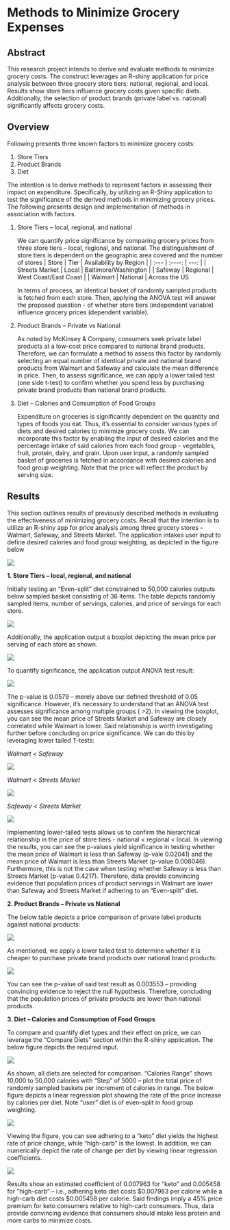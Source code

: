 # Methods to Minimize Grocery Expenses

## Abstract ##
This research project intends to derive and evaluate methods to minimize grocery costs. The construct leverages an R-shiny application for price analysis between three grocery store tiers: national, regional, and local. Results show store tiers influence grocery costs given specific diets. Additionally, the selection of product brands (private label vs. national) significantly affects grocery costs.

## Overview ##

Following presents three known factors to minimize grocery costs:

1. Store Tiers
2. Product Brands
3. Diet

 The intention is to derive methods to represent factors in assessing their impact on expenditure. Specifically, by utilizing an R-Shiny application to test the significance of the derived methods in minimizing grocery prices. The following presents design and implementation of methods in association with factors.

1. Store Tiers – local, regional, and national

    We can quantify price significance by comparing grocery prices from three store tiers – local, regional, and national. The distinguishment of store tiers is dependent on the geographic area covered and the number of stores
    | Store      | Tier | Availability by Region     |
    | :---        |    :----:   |          ---: |
    | Streets Market      | Local       | Baltimore/Washington   |
    | Safeway   | Regional        | West Coast/East Coast      |
    | Walmart   | National        | Across the US

    
    In terms of process, an identical basket of randomly sampled products is fetched from each store. Then, applying the ANOVA test will answer the proposed question - of whether store tiers (independent variable) influence grocery prices (dependent variable).
2. Product Brands – Private vs National

    As noted by McKinsey & Company, consumers seek private label products at a low-cost price compared to national brand products. Therefore, we can formulate a method to assess this factor by randomly selecting an equal number of identical private and national brand products from Walmart and Safeway and calculate the mean difference in price. Then, to assess significance, we can apply a lower tailed test (one side t-test) to confirm whether you spend less by purchasing private brand products than national brand products.

3. Diet – Calories and Consumption of Food Groups

    Expenditure on groceries is significantly dependent on the quantity and types of foods you eat. Thus, it’s essential to consider various types of diets and desired calories to minimize grocery costs. We can incorporate this factor by enabling the input of desired calories and the percentage intake of said calories from each food group - vegetables, fruit, protein, dairy, and grain. Upon user input, a randomly sampled basket of groceries is fetched in accordance with desired calories and food group weighting. Note that the price will reflect the product by serving size.

## Results ##

This section outlines results of previously described methods in evaluating the effectiveness of minimizing grocery costs. Recall that the intention is to utilize an R-shiny app for price analysis among three grocery stores – Walmart, Safeway, and Streets Market. The application intakes user input to define desired calories and food group weighting, as depicted in the figure below

![](./images/figure1.png)

__1. Store Tiers – local, regional, and national__

Initially testing an “Even-split” diet constrained to 50,000 calories outputs below sampled basket consisting of 36 items. The table depicts randomly sampled items, number of servings, calories, and price of servings for each store. 

![](./images/figure2.png)

Additionally, the application output a boxplot depicting the mean price per serving of each store as shown.

![](./images/figure3.png)

To quantify significance, the application output ANOVA test result: 

![](./images/figure4.png)

The p-value is 0.0579 – merely above our defined threshold of 0.05 significance. However, it’s necessary to understand that an ANOVA test assesses significance among multiple groups  ( >2). In viewing the boxplot, you can see the mean price of Streets Market and Safeway are closely correlated while Walmart is lower. Said relationship is worth investigating further before concluding on price significance. We can do this by leveraging lower tailed T-tests:

_Walmart < Safeway_

![](./images/figure5.png)

_Walmart < Streets Market_

![](./images/figure6.png)

_Safeway < Streets  Market_

![](./images/figure7.png)

Implementing lower-tailed tests allows us to confirm the hierarchical relationship in the price of store tiers - national < regional < local. In viewing the results, you can see the p-values yield significance in testing whether the mean price of Walmart is less than Safeway (p-vale 0.02041) and the mean price of Walmart is less than Streets Market (p-value 0.008046). Furthermore, this is not the case when testing whether Safeway is less than Streets Market (p-value 0.4217). Therefore, data provide convincing evidence that population prices of product servings in Walmart are lower than Safeway and Streets Market if adhering to an “Even-split” diet. 

__2. Product Brands – Private vs National__

The below table depicts a price comparison of private label products against national products:

![](./images/figure8.png)

As mentioned, we apply a lower tailed test to determine whether it is cheaper to purchase private brand products over national brand products:

![](./images/figure9.png)

You can see the p-value of said test result as 0.003553 – providing convincing evidence to reject the null hypothesis. Therefore, concluding that the population prices of private products are lower than national products.   

__3. Diet – Calories and Consumption of Food Groups__

To compare and quantify diet types and their effect on price, we can leverage the “Compare Diets” section within the R-shiny application. The below figure depicts the required input.

![](./images/figure10.png)

 As shown, all diets are selected for comparison. “Calories Range” shows 10,000 to 50,000 calories with “Step” of 5000 – plot the total price of randomly sampled baskets per increment of calories in range. The below figure depicts a linear regression plot showing the rate of the price increase by calories per diet. Note “user” diet is of even-split in food group weighting.

![](./images/figure11.png)

 Viewing the figure, you can see adhering to a “keto” diet yields the highest rate of price change, while “high-carb” is the lowest. In addition, we can numerically depict the rate of change per diet by viewing linear regression coefficients.  

![](./images/figure12.png)

 Results show an estimated coefficient of 0.007963 for “keto” and 0.005458 for “high-carb” – i.e., adhering keto diet costs $0.007963 per calorie while a high-carb diet costs $0.005458 per calorie. Said findings imply a 45% price premium for keto consumers relative to high-carb consumers. Thus, data provide convincing evidence that consumers should intake less protein and more carbs to minimize costs.  